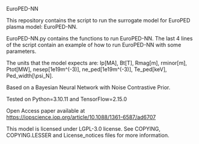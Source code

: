 EuroPED-NN

This repository contains the script to run the surrogate model for EuroPED plasma model: EuroPED-NN.

EuroPED-NN.py contains the functions to run EuroPED-NN. The last 4 lines of the script contain an example of how to run EuroPED-NN with some parameters.

The units that the model expects are: Ip[MA], Bt[T], Rmag[m], rminor[m], Ptot[MW], nesep[1e19m^(-3)], ne_ped[1e19m^(-3)], Te_ped[keV], Ped_width[\psi_N].

Based on a Bayesian Neural Network with Noise Contrastive Prior.

Tested on Python=3.10.11 and TensorFlow=2.15.0

Open Access paper available at https://iopscience.iop.org/article/10.1088/1361-6587/ad6707 

This model is licensed under LGPL-3.0 license. See COPYING, COPYING.LESSER and License_notices files for more information.
